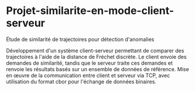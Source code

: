# Projet-similarite-en-mode-client-serveur

Étude de similarité de trajectoires pour détection d'anomalies

Développement d'un système client-serveur permettant de comparer des trajectoires à l'aide de la distance de Fréchet discrète.
Le client envoie des demandes de similarité, tandis que le serveur traite ces demandes et renvoie les résultats basés sur un ensemble de données de référence.
Mise en œuvre de la communication entre client et serveur via TCP, avec utilisation du format cbor pour l'échange de données binaires.

